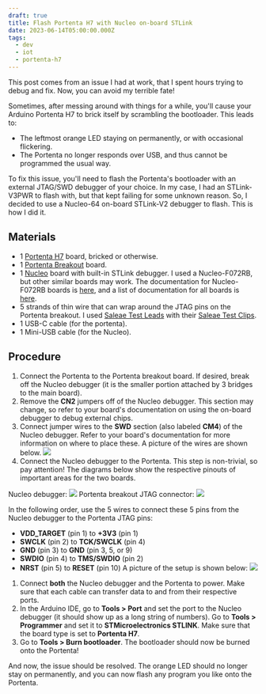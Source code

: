```yaml
---
draft: true
title: Flash Portenta H7 with Nucleo on-board STLink
date: 2023-06-14T05:00:00.000Z
tags:
  - dev
  - iot
  - portenta-h7
---
```


This post comes from an issue I had at work, that I spent hours trying to debug and fix. Now, you can avoid my terrible fate!

Sometimes, after messing around with things for a while, you'll cause your Arduino Portenta H7 to brick itself by scrambling the bootloader. This leads to:

* The leftmost orange LED staying on permanently, or with occasional flickering.
* The Portenta no longer responds over USB, and thus cannot be programmed the usual way.

To fix this issue, you'll need to flash the Portenta's bootloader with an external JTAG/SWD debugger of your choice. In my case, I had an STLink-V3PWR to flash with, but that kept failing for some unknown reason. So, I decided to use a Nucleo-64 on-board STLink-V2 debugger to flash. This is how I did it.

## Materials

* 1 [Portenta H7](https://store-usa.arduino.cc/products/portenta-h7) board, bricked or otherwise.
* 1 [Portenta Breakout](https://store-usa.arduino.cc/products/arduino-portenta-breakout) board.
* 1 [Nucleo](https://www.st.com/en/evaluation-tools/nucleo-f072rb.html) board with built-in STLink debugger. I used a Nucleo-F072RB, but other similar boards may work. The documentation for Nucleo-F072RB boards is [here](https://www.st.com/resource/en/user_manual/um1724-stm32-nucleo64-boards-mb1136-stmicroelectronics.pdf), and a list of documentation for all boards is [here](https://www.st.com/en/evaluation-tools/stm32-nucleo-boards/documentation.html).
* 5 strands of thin wire that can wrap around the JTAG pins on the Portenta breakout. I used [Saleae Test Leads](https://usd.saleae.com/collections/accessories/products/wire-harness-94) with their [Saleae Test Clips](https://usd.saleae.com/collections/accessories/products/test-clips-93).
* 1 USB-C cable (for the portenta).
* 1 Mini-USB cable (for the Nucleo).

## Procedure

1. Connect the Portenta to the Portenta breakout board. If desired, break off the Nucleo debugger (it is the smaller portion attached by 3 bridges to the main board).
2. Remove the **CN2** jumpers off of the Nucleo debugger. This section may change, so refer to your board's documentation on using the on-board debugger to debug external chips.
3. Connect jumper wires to the **SWD** section (also labeled **CM4**) of the Nucleo debugger. Refer to your board's documentation for more information on where to place these. A picture of the wires are shown below.
   ![](/images/nucleo_stlink_swd_wiring.jpeg)
4. Connect the Nucleo debugger to the Portenta. This step is non-trivial, so pay attention! The diagrams below show the respective pinouts of important areas for the two boards.

Nucleo debugger:
![](/images/nucleo_stlink_pinout_diagram.png)
Portenta breakout JTAG connector:
![](/images/portenta_breakout_pinout_diagram.png)

In the following order, use the 5 wires to connect these 5 pins from the Nucleo debugger to the Portenta JTAG pins:

* **VDD\_TARGET** (pin 1) to **+3V3** (pin 1)
* **SWCLK** (pin 2) to **TCK/SWCLK** (pin 4)
* **GND** (pin 3) to **GND** (pin 3, 5, or 9)
* **SWDIO** (pin 4) to **TMS/SWDIO** (pin 2)
* **NRST** (pin 5) to **RESET** (pin 10)
  A picture of the setup is shown below:
  ![](/images/portenta_breakout_swd_wiring.jpeg)

1. Connect **both** the Nucleo debugger and the Portenta to power. Make sure that each cable can transfer data to and from their respective ports.
2. In the Arduino IDE, go to **Tools > Port** and set the port to the Nucleo debugger (it should show up as a long string of numbers). Go to **Tools > Programmer** and set it to **STMicroelectronics STLINK**. Make sure that the board type is set to **Portenta H7**.
3. Go to **Tools > Burn bootloader**. The bootloader should now be burned onto the Portenta!

And now, the issue should be resolved. The orange LED should no longer stay on permanently, and you can now flash any program you like onto the Portenta.
